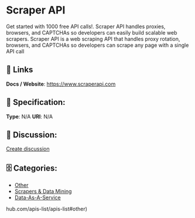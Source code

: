 # Scraper API


Get started with 1000 free API calls!. Scraper API handles proxies, browsers, and CAPTCHAs so developers can easily build scalable web scrapers.  Scraper API is a web scraping API that handles proxy rotation, browsers, and CAPTCHAs so developers can scrape any page with a single API call

##  🔗 Links
**Docs / Website**: https://www.scraperapi.com

## 🧬 Specification:
**Type**: N/A
**URI**: N/A

## 💬 Discussion:
[Create discussion](https://github.com/apis-list/apis-list/discussions/new)

## 🗄️ Categories:
- [Other](https://github.com/apis-list/apis-list#other)
- [Scrapers & Data Mining](https://github.com/apis-list/apis-list#scrapers-and-data-mining)
- [Data-As-A-Service](https://github.com/apis-list/apis-list#data-as-a-service)







hub.com/apis-list/apis-list#other)



